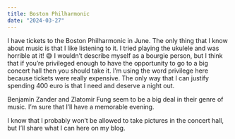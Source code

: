 ```yaml
---
title: Boston Philharmonic
date: "2024-03-27"
---
```


I have tickets to the Boston Philharmonic in June. The only thing that I know about music is that I like listening to it. I tried playing the ukulele and was horrible at it! 😅 I wouldn’t describe myself as a bourgie person, but I think that if you’re privileged enough to have the opportunity to go to a big concert hall then you should take it.  I’m using the word privilege here because tickets were really expensive. The only way that I can justify spending 400 euro is that I need and deserve a night out.

Benjamin Zander and Zlatomir Fung seem to be a big deal in their genre of music.  I’m sure that I’ll have a memorable evening.  

I know that I probably won’t be allowed to take pictures in the concert hall, but I’ll share what I can here on my blog. 
